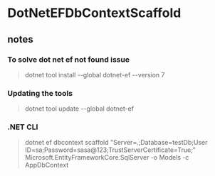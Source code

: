 # DotNetEFDbContextScaffold

## notes

### To solve dot net ef not found issue
> dotnet tool install --global dotnet-ef --version 7

### Updating the tools
> dotnet tool update --global dotnet-ef

### .NET CLI
> dotnet ef dbcontext scaffold "Server=.;Database=testDb;User ID=sa;Password=sasa@123;TrustServerCertificate=True;" Microsoft.EntityFrameworkCore.SqlServer -o Models -c AppDbContext

